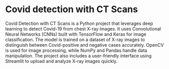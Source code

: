 # Covid detection with CT Scans
Covid Detection with CT Scans is a Python project that leverages deep learning to detect Covid-19 from chest X-ray images. It uses Convolutional Neural Networks (CNNs) built with TensorFlow and Keras for image classification. The model is trained on a dataset of X-ray images to distinguish between Covid-positive and negative cases accurately. OpenCV is used for image processing, while NumPy and Pandas handle data manipulation. The project also includes a user-friendly interface using Streamlit to upload and analyze X-ray images quickly.
